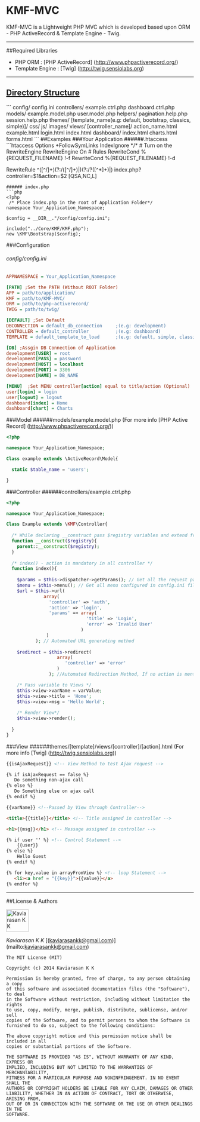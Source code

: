 KMF-MVC
=======
<p>KMF-MVC is a Lightweight PHP MVC which is developed based upon ORM - PHP ActiveRecord & Template Engine - Twig.</p>
<hr/>

##Required Libraries
- PHP ORM : [PHP ActiveRecord] (http://www.phpactiverecord.org/)
- Template Engine : [Twig] (http://twig.sensiolabs.org)
 
<hr/>

<h2><u>Directory Structure</u></h2>
```
config/
  config.ini
controllers/
  example.ctrl.php
  dashboard.ctrl.php
models/
  example.model.php
  user.model.php
helpers/
  pagination.help.php
  session.help.php
themes/
  [template_name(e.g: default, bootstrap, classics, simple)]/
    css/
    js/
    images/
    views/
      [controller_name]/
        action_name.html
        example.html
        login.html
        index.html
      dashboard/
        index.html
        charts.html
        forms.html
```
##Examples
###Your Application 
######.htaccess
```htaccess
Options +FollowSymLinks
IndexIgnore */*
# Turn on the RewriteEngine
RewriteEngine On
#  Rules
RewriteCond %{REQUEST_FILENAME} !-f
RewriteCond %{REQUEST_FILENAME} !-d

RewriteRule ^([^/]+)(?:/([^/]+)|)(?:/?([^*]+)|) index.php?controller=$1&action=$2 [QSA,NC,L]
```
###### index.php
```php
<?php
 /* Place index.php in the root of Application Folder*/
namespace Your_Application_Namespace;

$config = __DIR__."/config/config.ini";

include("../Core/KMF/KMF.php");
new \KMF\Bootstrap($config);
```
###Configuration
###### config/config.ini
```ini
APPNAMESPACE = Your_Application_Namespace

[PATH] ;Set the PATH (Without ROOT Folder)
APP = path/to/application/
KMF = path/to/KMF-MVC/
ORM = path/to/php-activerecord/
TWIG = path/to/twig/

[DEFAULT] ;Set Default
DBCONNECTION = default_db_connection     ;(e.g: development)
CONTROLLER = default_controller          ;(e.g: dashboard)
TEMPLATE = default_template_to_load      ;(e.g: default, simple, classic...)

[DB] ;Assgin DB Connection of Application
development[USER] = root                        
development[PASS] = password                    
development[HOST] = localhost                   
development[PORT] = 3306                        
development[NAME] = DB_NAME                     

[MENU]  ;Set MENU controller[action] equal to title/action (Optional)
user[login] = login                             
user[logout] = logout
dashboard[index] = Home
dashboard[chart] = Charts
```
###Model 
######models/example.model.php (For more info [PHP Active Record] (http://www.phpactiverecord.org/))
```php
<?php

namespace Your_Application_Namespace;

Class example extends \ActiveRecord\Model{

  static $table_name = 'users';

}
```
###Controller 
######controllers/example.ctrl.php
```php
<?php

namespace Your_Application_Namespace;

Class Example extends \KMF\Controller{
  
  /* While declaring __construct pass $registry variables and extend from parent*/
  function __construct($registry){
    parent::__construct($registry);
  }
  
  /* index() - action is mandatory in all controller */
  function index(){
  
    $params = $this->dispatcher->getParams(); // Get all the request passed through URL i.e $_GET
    $menu = $this->menu(); // Get all menu configured in config.ini file
    $url = $this->url(
              array(
                'controller' => 'auth', 
                'action' => 'login', 
                'params' => array(
                              'title' => 'Login', 
                              'error' => 'Invalid User'
                            )
               )
           ); // Automated URL generating method
    
    $redirect = $this->redirect(
                   array(
                      'controller' => 'error'
                   )
                ); //Automated Redirection Method, If no action is mentioned it redirect to index() of controller

    /* Pass variable to Views */
    $this->view->varName = varValue;
    $this->view->title = 'Home';
    $this->view->msg = 'Hello World';
    
    /* Render View*/
    $this->view->render();
    
  }
}
```
###View 
######themes/[template]/views/[controller]/[action].html  (For more info [Twig] (http://twig.sensiolabs.org))
```html
{{isAjaxRequest}} <!-- View Method to test Ajax request -->

{% if isAjaxRequest == false %}
   Do something non-ajax call
{% else %}
   Do Something else on ajax call
{% endif %}

{{varName}} <!--Passed by View through Controller-->

<title>{{title}}</title> <!-- Title assigned in controller -->

<h1>{{msg}}</h1> <!-- Message assigned in controller -->

{% if user '' %} <!-- Control Statement -->
    {{user}}
{% else %}
    Hello Guest
{% endif %}

{% for key,value in arrayFromView %} <!-- loop Statement -->
   <li><a href = "{{key}}">{{value}}</a>
{% endfor %}
```
<hr/>

##License & Authors

<img class="commit-form-avatar js-avatar" width="60" height="60" src="https://avatars2.githubusercontent.com/u/2240650?s=140" data-user="2240650" alt="Kaviarasan K K"></img>

*Kaviarasan K K* [(kaviarasankk@gmail.com)] (mailto:kaviarasankk@gmail.com)  

```
The MIT License (MIT)

Copyright (c) 2014 Kaviarasan K K

Permission is hereby granted, free of charge, to any person obtaining a copy
of this software and associated documentation files (the "Software"), to deal
in the Software without restriction, including without limitation the rights
to use, copy, modify, merge, publish, distribute, sublicense, and/or sell
copies of the Software, and to permit persons to whom the Software is
furnished to do so, subject to the following conditions:

The above copyright notice and this permission notice shall be included in all
copies or substantial portions of the Software.

THE SOFTWARE IS PROVIDED "AS IS", WITHOUT WARRANTY OF ANY KIND, EXPRESS OR
IMPLIED, INCLUDING BUT NOT LIMITED TO THE WARRANTIES OF MERCHANTABILITY,
FITNESS FOR A PARTICULAR PURPOSE AND NONINFRINGEMENT. IN NO EVENT SHALL THE
AUTHORS OR COPYRIGHT HOLDERS BE LIABLE FOR ANY CLAIM, DAMAGES OR OTHER
LIABILITY, WHETHER IN AN ACTION OF CONTRACT, TORT OR OTHERWISE, ARISING FROM,
OUT OF OR IN CONNECTION WITH THE SOFTWARE OR THE USE OR OTHER DEALINGS IN THE
SOFTWARE.
```

